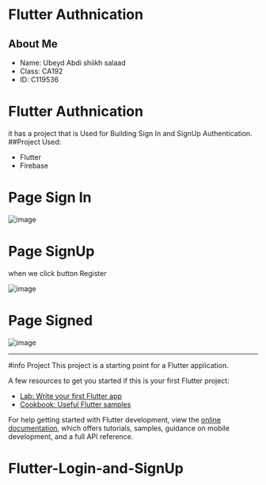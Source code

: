 # Flutter Authnication
## About Me
- Name: Ubeyd Abdi shiikh salaad
- Class: CA192
- ID: C119536
# Flutter Authnication
it has a project that is Used for Building Sign In and SignUp Authentication.
##Project Used:

- Flutter
- Firebase
# Page Sign In
![image](https://user-images.githubusercontent.com/101409254/212834184-afb2303c-ed78-4d4f-bfa9-70af2048450e.png)

# Page SignUp 
when we click button Register

![image](https://user-images.githubusercontent.com/101409254/212834983-6e80d9cb-4873-465d-97b2-48f104bf1461.png)

# Page Signed
![image](https://user-images.githubusercontent.com/101409254/212835068-6472d865-d0fc-4d3c-84ce-b346a5d392d9.png)

-----------------------------------------------------------------------------------
#info Project
This project is a starting point for a Flutter application.

A few resources to get you started if this is your first Flutter project:

- [Lab: Write your first Flutter app](https://docs.flutter.dev/get-started/codelab)
- [Cookbook: Useful Flutter samples](https://docs.flutter.dev/cookbook)

For help getting started with Flutter development, view the
[online documentation](https://docs.flutter.dev/), which offers tutorials,
samples, guidance on mobile development, and a full API reference.
# Flutter-Login-and-SignUp

